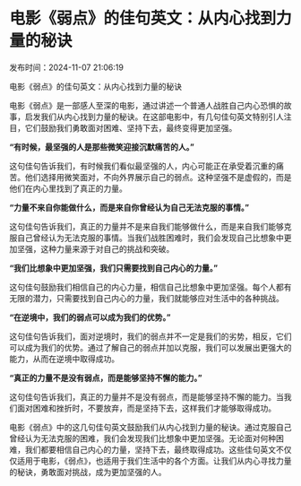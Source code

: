 # 电影《弱点》的佳句英文：从内心找到力量的秘诀

发布时间：2024-11-07 21:06:19

电影《弱点》的佳句英文：从内心找到力量的秘诀

电影《弱点》是一部感人至深的电影，通过讲述一个普通人战胜自己内心恐惧的故事，启发我们从内心找到力量的秘诀。在这部电影中，有几句佳句英文特别引人注目，它们鼓励我们勇敢面对困难、坚持下去，最终变得更加坚强。

**“有时候，最坚强的人是那些微笑迎接沉默痛苦的人。”**

这句佳句告诉我们，有时候我们看似最坚强的人，内心可能正在承受着沉重的痛苦。他们选择用微笑面对，不向外界展示自己的弱点。这种坚强不是虚假的，而是他们在内心里找到了真正的力量。

**“力量不来自你能做什么，而是来自你曾经认为自己无法克服的事情。”**

这句佳句告诉我们，真正的力量并不是来自我们能够做什么，而是来自我们能够克服自己曾经认为无法克服的事情。当我们战胜困难时，我们会发现自己比想象中更加坚强，这种力量来源于对自己的挑战和突破。

**“我们比想象中更加坚强，我们只需要找到自己内心的力量。”**

这句佳句鼓励我们相信自己的内心力量，相信自己比想象中更加坚强。每个人都有无限的潜力，只需要找到自己内心的力量，我们就能够应对生活中的各种挑战。

**“在逆境中，我们的弱点可以成为我们的优势。”**

这句佳句告诉我们，面对逆境时，我们的弱点并不一定是我们的劣势，相反，它们可以成为我们的优势。通过了解自己的弱点并加以克服，我们可以发展出更强大的能力，从而在逆境中取得成功。

**“真正的力量不是没有弱点，而是能够坚持不懈的能力。”**

这句佳句告诉我们，真正的力量并不是没有弱点，而是能够坚持不懈的能力。当我们面对困难和挫折时，不要放弃，而是坚持下去，这样我们才能够取得成功。

电影《弱点》中的这几句佳句英文鼓励我们从内心找到力量的秘诀。通过克服自己曾经认为无法克服的困难，我们会发现我们比想象中更加坚强。无论面对何种困难，我们都要相信自己内心的力量，坚持下去，最终取得成功。这些佳句英文不仅仅适用于电影，《弱点》，也适用于我们生活中的各个方面。让我们从内心寻找力量的秘诀，勇敢面对挑战，成为更加坚强的人。